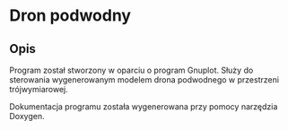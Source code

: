 # Dron podwodny

## Opis
Program został stworzony w oparciu o program Gnuplot. Służy do sterowania wygenerowanym modelem drona podwodnego w przestrzeni trójwymiarowej.

Dokumentacja programu została wygenerowana przy pomocy narzędzia Doxygen.
